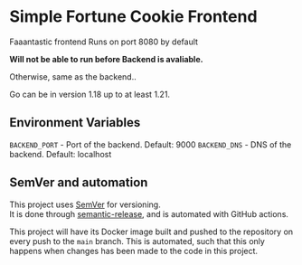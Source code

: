 # Simple Fortune Cookie Frontend

Faaantastic frontend
Runs on port 8080 by default

**Will not be able to run before Backend is avaliable.**

Otherwise, same as the backend..

Go can be in version 1.18 up to at least 1.21.

## Environment Variables

`BACKEND_PORT` - Port of the backend. Default: 9000
`BACKEND_DNS` - DNS of the backend. Default: localhost

## SemVer and automation

This project uses [SemVer](https://semver.org/) for versioning.    
It is done through [semantic-release](https://github.com/semantic-release/semantic-release), and is automated with GitHub actions.

This project will have its Docker image built and pushed to the repository on every push to the `main` branch. This is automated, such that this only happens when changes has been made to the code in this project.

